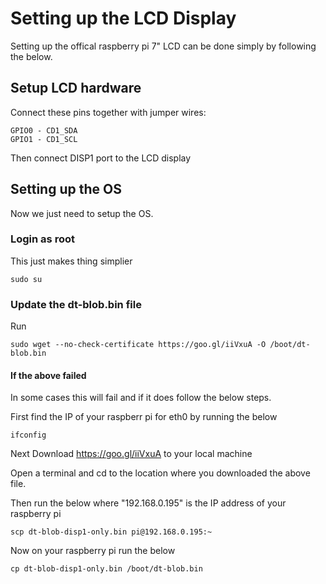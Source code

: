 # Setting up the LCD Display
Setting up the offical raspberry pi 7" LCD can be done simply by following the below. 

## Setup LCD hardware
Connect these pins together with jumper wires:
```
GPIO0 - CD1_SDA
GPIO1 - CD1_SCL
```
Then connect DISP1 port to the LCD display

## Setting up the OS

Now we just need to setup the OS.

### Login as root

This just makes thing simplier

```
sudo su
```


### Update the dt-blob.bin file

Run 

```
sudo wget --no-check-certificate https://goo.gl/iiVxuA -O /boot/dt-blob.bin
```


#### If the above failed

In some cases this will fail and if it does follow the below steps.

First find the IP of your raspberr pi for eth0 by running the below

```
ifconfig
```
Next Download https://goo.gl/iiVxuA to your local machine

Open a terminal and cd to the location where you downloaded the above file.

Then run the below where "192.168.0.195" is the IP address of your raspberry pi

```
scp dt-blob-disp1-only.bin pi@192.168.0.195:~
```

Now on your raspberry pi run the below

```
cp dt-blob-disp1-only.bin /boot/dt-blob.bin
```









